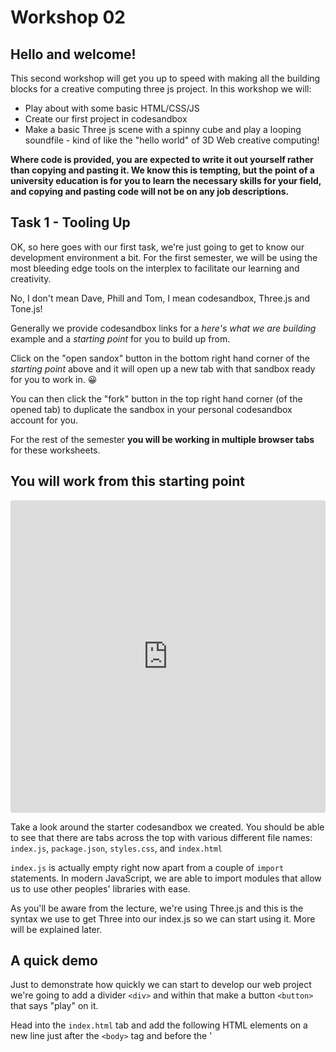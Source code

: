 # Workshop 02
## Hello and welcome!
This second workshop will get you up to speed with making all the building blocks for a creative computing three js project. In this workshop we will:
 - Play about with some basic HTML/CSS/JS 
 - Create our first project in codesandbox
 - Make a basic Three js scene with a spinny cube and play a looping soundfile - kind of like the "hello world" of 3D Web creative computing!

**Where code is provided, you are expected to write it out yourself rather than copying and pasting it. We know this is tempting, but the point of a university education is for you to learn the necessary skills for your field, and copying and pasting code will not be on any job descriptions.**
    

## Task 1 - Tooling Up
OK, so here goes with our first task, we're just going to get to know our development environment a bit. For the first semester, we will be using the most bleeding edge tools on the interplex to facilitate our learning and creativity. 

No, I don't mean Dave, Phill and Tom, I mean codesandbox, Three.js and Tone.js!

Generally we provide codesandbox links for a *here's what we are building* example and a *starting point* for you to build up from.

Click on the "open sandox" button in the bottom right hand corner of the *starting point* above and it will open up a new tab with that sandbox ready for you to work in. 😀 

You can then click the "fork" button in the top right hand corner (of the opened tab) to duplicate the sandbox in your personal codesandbox account for you.

For the rest of the semester **you will be working in multiple browser tabs** for these worksheets.

## You will work from this starting point 
<iframe src="https://codesandbox.io/embed/silly-hellman-3w4cz?fontsize=14&hidenavigation=1&theme=dark"
     style="width:100%; height:500px; border:0; border-radius: 4px; overflow:hidden;"
     title="CPC_W01_T01"
     allow="accelerometer; ambient-light-sensor; camera; encrypted-media; geolocation; gyroscope; hid; microphone; midi; payment; usb; vr; xr-spatial-tracking"
     sandbox="allow-forms allow-modals allow-popups allow-presentation allow-same-origin allow-scripts"
   ></iframe>
   
Take a look around the starter codesandbox we created. You should be able to see that there are tabs across the top with various different
    file names: `index.js`, `package.json`, `styles.css`, and `index.html`

`index.js` is actually empty right now apart from a couple of <code>import</code> statements. In modern JavaScript, we are able to import modules that allow us to use other peoples' libraries with ease.

As you'll be aware from the lecture, we're using Three.js and this is the syntax we use to get Three into our index.js so we can start using it. More will be explained later.

## A quick demo
Just to demonstrate how quickly we can start to develop our web project we're going to add a divider `<div>` and within that make a button `<button>` that says "play" on it.

Head into the `index.html` tab and add the following HTML elements on a new line just after the `<body>` tag and before the '<script>' tag:
  
```html
<div id="overlay">
	<button id="startButton">Play</button>
</div>
```
	
You should see a button appear saying "play" on it - that button won't do anything yet but you can see how quickly we can build an interface... You can also add a bunch of other HTML elements if you want to customise your page.
  
Now, as we talked about in the lecture, codesandbox is a development environment that kind of bridges the gap between prototyping playground and pro developers sharing ideas.

I'm not going to big it up too much but it's **RUDDY GREAT**

It gives us a fully functional development environment with nice code editor, embedded test-browser and console all within the comfy home of our favourite web browser.

We can also collaboratively edit code together, which in these remote-times is pretty incredible and will allow us to help you along the way. There are a whole lot of other features but let's just leave it there to stop me talking about how wonderful it is...

**Please now go to <a href="https://codesandbox.io/" target="_blank">codesandbox</a>** and create an account, we recommend using your UWE email but you can also use a personal one if you'd prefer.

# Task 2 - The Unholy Trinity: HTML/CSS/JavaScript

This is the basic "vanilla" starter that you get with codesandbox<

OK now we're going to do a few more steps just to display the current time:
 - Add another html `<div>` element in index.html with an id named "demo" **HINT:** try taking a look at task 1 to see how to do that, remember we need a pair of tags
 - You won't necessarily see anything yet but we're going to add our timer function
 - Now, in `index.js` (NOT index.html) try doing a timed operation with setInterval to display time using the following code:
    
```javascript
let timer = setInterval(myTimer, 1000); // declare a variable, assign the setInterval function supplying myTimer as the callback with a 1 second interval
function myTimer() 
{
  let d = new Date();
  document.getElementById("demo").innerHTML = d.toLocaleTimeString();
}
```
Do this in the starter sandbox below:
<iframe src="https://codesandbox.io/embed/cpcw01t02-1wdos?fontsize=14&hidenavigation=1&theme=dark"
     style="width:100%; height:500px; border:0; border-radius: 4px; overflow:hidden;"
     title="CPC_W01_T02"
     allow="accelerometer; ambient-light-sensor; camera; encrypted-media; geolocation; gyroscope; hid; microphone; midi; payment; usb; vr; xr-spatial-tracking"
     sandbox="allow-forms allow-modals allow-popups allow-presentation allow-same-origin allow-scripts"
   ></iframe>

So you should be able to see how quickly we can *dynamically* update our index.html through the use of JavaScript and the power of codesandbox. But let's face it, that's not particularly creative, and we're here to make some shapes and noises, so let's move on to using Three.js to create a simple scene

# Task 3 - Three.js
## Task 3.1

 - OK, now we've created a new vanilla codesandbox below, but you can do this by navigating to the main site (not the one embedded below) so go and give that a try using your new account.
 - Right, we're just going to repeat task 1 now and add our overlay and buttons in index.html
 - Then let's just delete everything in index.js apart from the first line where we import styles.css
 - In the sandbox below, we've taken care of the styling for now, but try styling your play button using the id (<a href="https://www.w3schools.com/css/css3_buttons.asp" target="_blank">Here</a> is a short tut on how you do that)

<iframe src="https://codesandbox.io/embed/cpcw01t0301-915ht?fontsize=14&hidenavigation=1&theme=dark"
     style="width:100%; height:500px; border:0; border-radius: 4px; overflow:hidden;"
     title="CPC_W01_T03_01"
     allow="accelerometer; ambient-light-sensor; camera; encrypted-media; geolocation; gyroscope; hid; microphone; midi; payment; usb; vr; xr-spatial-tracking"
     sandbox="allow-forms allow-modals allow-popups allow-presentation allow-same-origin allow-scripts"
   ></iframe>

## Task 3.2
From now on, we're going to have to work across two browser tabs: this workshop page and your codesandbox project. We've embedded the codesandboxes for each step below so you can see where we get to each after each step.
 
First of all we need to add the Three.js library as a dependency in our project. This is basically just telling our codesandbox "hey please include this file when building as we're going to import it into our project". To do this, navigate to the dependencies dropdown (in the explorer tab on the left or in the top left burger menu if you're using the embedded sandbox below). Then in the "add dependency" field just type "three" and click to add the dependency. Simple!

Now we're going to add some lines at the very top of our index.js that import our Three.js library and also a thing called OrbitControls which will allow us to interact with our project to scroll around using the mouse:

```javascript
import * as THREE from "three";
import { OrbitControls } from "three/examples/jsm/controls/OrbitControls.js";
import "./styles.css";
```

 - We're going to create a whole bunch of variables that we're going to use later (some we won't actually use in this workshop). These should all be fairly familiar from the first lecture but will become clear as we go on...
 - Next, we're going to assign start button to variable and add the `init()` function as the "click" callback by using the `addEventListener()` method. This means that `init()` will be called when the button is clicked

```javascript
let scene, camera, renderer;
let geometry, material, cube;
let colour, intensity, light;
let ambientLight;

let orbit;

let listener, sound, audioLoader;

let clock, delta, interval;

let startButton = document.getElementById("startButton");
startButton.addEventListener("click", init);
```
    
OK for now, we're just going to add an alert() in the our init() function to ensure that we have everything working and we can move on to the next step:

```javascript
function init() {
    	alert("We have initialised!");
    }
```
## Task 3.3
Here's where we got to, feel free to work from this one if you ran into any errors on the last task (we're going easy in these first couple of sessions 😀

<iframe src="https://codesandbox.io/embed/cpcw01t0302-5y63w?fontsize=14&hidenavigation=1&theme=dark"
     style="width:100%; height:500px; border:0; border-radius: 4px; overflow:hidden;"
     title="CPC_W01_T03_02"
     allow="accelerometer; ambient-light-sensor; camera; encrypted-media; geolocation; gyroscope; hid; microphone; midi; payment; usb; vr; xr-spatial-tracking"
     sandbox="allow-forms allow-modals allow-popups allow-presentation allow-same-origin allow-scripts"
   ></iframe>
   
This is a bit of a big chunk as we're now going to set up all the various bits and pieces we talked about in the lecture in terms of the building blocks of a Three.js project.

At the top of the init() function, delete the alert as we're no longer going to need that. Then, the first thing we're going to do is remove the overlay once our "play" button is pressed, so add this code <strong> inside </strong> the init() function:

```javascript
  // remove overlay
  let overlay = document.getElementById("overlay");
  overlay.remove();
```

# END
# CONTINUE

Right, below the section of removing the overlay but still in the the init() function, let's make our scene and set the background to a light grey:</p>

    <code>
   <CodeBlock text = {`//create our scene
  scene = new THREE.Scene();
  scene.background = new THREE.Color(0xdfdfdf);`} language = {"javascript"} theme = {dracula} showLineNumbers = {false} class = "codeBlocks" />

    
   </code>
<p></p>
    <p>Still within the init() function, we're going to add another fundamental part of our project, the camera. We initialise the camera with the folling parameters: 
    <ul>
    	<li>fov — Camera frustum vertical field of view.</li>
		<li>aspect — Camera frustum aspect ratio.</li>
		<li>near — Camera frustum near plane.</li>
		<li>far — Camera frustum far plane.</li>
	</ul>
	</p>

    <code>
   <CodeBlock text = {`//create camera
  camera = new THREE.PerspectiveCamera(
    75,
    window.innerWidth / window.innerHeight,
    0.1,
    1000
  );`} language = {"javascript"} theme = {dracula} showLineNumbers = {false} class = "codeBlocks" />

    
   </code>
<p></p>
     <p>Beneath that but still in the init() function, let's just move the camera back a bit on the z axis by accessing its position propery using the got operator and assigning it to the number 5. This will ensure we can actually see the stuff we're drawing later and we're not INSIDE it looking out:</p>

     <code>
   <CodeBlock text = {`camera.position.z = 5;`} language = {"javascript"} theme = {dracula} showLineNumbers = {false} class = "codeBlocks" />

    
   </code>
   <p></p>
   <p>Still within init(), we're going to create our renderer. This is the bit that is actually going to draw our cool stuff to the screen. We're going to enable anti aliasing (see <a href=" https://en.wikipedia.org/wiki/Spatial_anti-aliasing" target="_blank">here</a> for a bit more info about what that is. And then we're going to add our renderer to our HTML page. This creates a HTML5 canvas and enables WebGL to create our 3D world:</p>

   <code>
   <CodeBlock text = {`//specify our renderer and add it to our document
  renderer = new THREE.WebGLRenderer({ antialias: true });
  renderer.setSize(window.innerWidth, window.innerHeight);
  document.body.appendChild(renderer.domElement);`} language = {"javascript"} theme = {dracula} showLineNumbers = {false} class = "codeBlocks" />

    
   </code>
<p></p>
    <p>Finally, still within init() we're going to create our orbit controls which will let us interact with the scene and change the position of the camera using our mouse. Just a couple of lines, and then in the last line of init() we will call our play() function which we'll define below:</p>

    <code>
   <CodeBlock text = {`//create the orbit controls instance so we can use the mouse move around our scene
  orbit = new OrbitControls(camera, renderer.domElement);
  orbit.enableZoom = true;
  play();`} language = {"javascript"} theme = {dracula} showLineNumbers = {false} class = "codeBlocks" />

    
   </code>

   <p></p>
    <p>OK below our init() function let's define our play() and stop() functions. In the play() function, we supply an anonymous function to the renderer which will loop continually and that will call our update() function and our render() function (defined below). This is essentially the basics of building a game engine structure. The stop() function will just be there to kill the game loop if need be: </p>
     <code>
   <CodeBlock text = {`// start animating

function play() {
  //using the new setAnimationLoop method which means we are WebXR ready if need be
  renderer.setAnimationLoop(() => {
    update();
    render();
  });
}
// stop animating (not currently used)
function stop() {
  renderer.setAnimationLoop(null);
}`} language = {"javascript"} theme = {dracula} showLineNumbers = {false} class = "codeBlocks" />

    
   </code>
<p></p>
    <p>Right, nearly there. Below play() and stop() let's add our update() function. As you can see, this will be called on loop by the renderer. For now, we're just going to update our orbit controls object like so:</p>
    <code>
   <CodeBlock text = {`//our update function

function update() {
  orbit.update();
  //update stuff in here
}`} language = {"javascript"} theme = {dracula} showLineNumbers = {false} class = "codeBlocks" />

    
   </code>
<p></p>
   <p>And then finally at this stage, we're going create our render function in which we will pass our scene and camera to the renderer to render!</p>

    <code>
   <CodeBlock text = {`// simple render function

function render() {
  renderer.render(scene, camera);
}`} language = {"javascript"} theme = {dracula} showLineNumbers = {false} class = "codeBlocks" />

    
   </code>
   <p></p>
   <p>But, argh! We still can't see anything apart from a blank screen as we haven't actually put anything into our scene yet! All that for a blank screen?! Well, not to worry, this whole exercise is building us a template which we can reuse again and again in later tutorials.</p>
    
    <h5>Task 3.4</h5>
    <p></p>
    <p>Here's where we got to after that last mammoth step:</p>
    <iframe src="https://codesandbox.io/embed/w01t0304-ffgjf?fontsize=14&hidenavigation=1&theme=dark"
     style={{width:'100%', height:'500px', border:'0', overflow:'hidden'}}
     title="W01_T03_03"
     allow="accelerometer; ambient-light-sensor; camera; encrypted-media; geolocation; gyroscope; hid; microphone; midi; payment; usb; vr; xr-spatial-tracking"
     sandbox="allow-forms allow-modals allow-popups allow-presentation allow-same-origin allow-scripts"
   ></iframe>

<p></p>
   <p>
   Like we said, we can't actually see anything yet so for that we need to add some light and an object. Head back into the init() function, just above the bit where we call play().
   Let's add a couple of lights to our scene, one directional and one ambient:</p>
   <code>
   <CodeBlock text = {`// lighting
  colour = 0xffffff;
  intensity = 1;
  light = new THREE.DirectionalLight(colour, intensity);
  light.position.set(-1, 2, 4);
  scene.add(light);
  ambientLight = new THREE.AmbientLight(0xffffff, 0.5);
  scene.add(ambientLight);`} language = {"javascript"} theme = {dracula} showLineNumbers = {false} class = "codeBlocks" />

    
   </code>
   <p></p>
    <p>Now, remember what we were talking about in the lecture regarding the fact that meshes are made up of geometries and materials. Let's create a very simple cube with a basic materials:</p>
    <code>
   <CodeBlock text = {`// create a box to spin

  geometry = new THREE.BoxGeometry();
  material = new THREE.MeshNormalMaterial(); 
  cube = new THREE.Mesh(geometry, material);

  scene.add(cube);`} language = {"javascript"} theme = {dracula} showLineNumbers = {false} class = "codeBlocks" />

    
   </code>
   <p></p>
   <p>Hopefully you can now see a cube?! So, this has been a long time coming but because we've worked in this way it's now very easy for us to start animating. Let's change our update function to manipulate the properties of our cube and spin it around a bit. </p>
    <code>
   <CodeBlock text = {`//our update function

function update() {
  orbit.update();
  //update stuff in here
  cube.rotation.x += 0.01;
  cube.rotation.y += 0.04;
  cube.rotation.z -= 0.01;
}`} language = {"javascript"} theme = {dracula} showLineNumbers = {false} class = "codeBlocks" />

    
   </code>
   <p></p>
   <p>What happens if you change cube.rotation.x to cube.position.x?!</p>

    <h2>Task 4</h2>

    <p></p>
     <p>
    As we discussed in the lecture, one of the things that makes this module different from others around and about is that it is focused on audio-visual stuff, rather than just visual or just audio. With that in mind, let's add a sound to our project. Here's where we got to after task 3 </p>
    
     <iframe src="https://codesandbox.io/embed/pedantic-dew-99og2?fontsize=14&hidenavigation=1&theme=dark"
     style={{width:'100%', height:'500px', border:'0', overflow:'hidden'}}
     title="W01_T03_04"
     allow="accelerometer; ambient-light-sensor; camera; encrypted-media; geolocation; gyroscope; hid; microphone; midi; payment; usb; vr; xr-spatial-tracking"
     sandbox="allow-forms allow-modals allow-popups allow-presentation allow-same-origin allow-scripts"
   ></iframe>
   
	<p>For now, we're just going to use Three.js's sound capabilities which allow us to play back sound files and some simple panning etc. Hopefully you're now comfortable with the interface of codesandbox. So make a new folder in the root directory (i.e a new folder outside the one called "src") in your codesandbox project 
    and call it "sounds".</p>
    <p>
    Use the upload button to upload a sound file. Ideally we will use a .mp3 as they're smaller. We made a <a href="https://uweacuk-my.sharepoint.com/:f:/g/personal/dave_meckin_uwe_ac_uk/Enjdizr--AhKhGku2oxVW9QB2kmkvOr7sn98KoDl2Rlqhg?e=kGB8hN" target="_blank">simple looping drone sound called CPC_Basic_Drone_Loop.mp3</a> that you can download if you'd prefer to use this for speed's sake. Download it then upload to your "sounds" folder on codesandbox.
    

  
    </p>
   	 <p>OK so let's head back into our init() function again. We're going to go just above that final line where we call play() and add some stuff so that we can generate and listen to sound. We're going to make a lister which we will attach to our camera, then we will create a sound generator which will play back audio and will do some panning depending on where the camera is:</p>

   	 <code>
   <CodeBlock text = {`//sound for single source and single listener

  listener = new THREE.AudioListener();
  camera.add(listener);
  sound = new THREE.PositionalAudio(listener);`} language = {"javascript"} theme = {dracula} showLineNumbers = {false} class = "codeBlocks" />

    
   </code>
   <p></p>
   <p>Finally, we're going to load our audio file and set a bunch of parameters on our positional audio object to that it loops and plays audio in a specific direction etc: </p>
   	 <code>
   <CodeBlock text = {`audioLoader = new THREE.AudioLoader();
  audioLoader.load("./sounds/CPC_Basic_Drone_Loop.mp3", function (buffer) {
    sound.setBuffer(buffer);
    sound.setRefDistance(10);
    sound.setDirectionalCone(180, 230, 0.1);
    sound.setLoop(true);
    sound.setVolume(0.5);
    sound.play();
  });`} language = {"javascript"} theme = {dracula} showLineNumbers = {false} class = "codeBlocks" />

    
   </code>
<p></p>
<p>OK cool, try moving around your 3D world and experiment with how the sound changes based on the position of the camera!</p>
    <h2>Task 5</h2>
    
    <p>"Just one more thing..." as Columbo would say. Being as how we're in a web browser and those pesky users of our stuff might resize their window. We need to add some code in our main template to ensure that our scene gets resized accordingly.
    Let's define a couple of variable towards the top of index.js:</p>

    <code>
   <CodeBlock text = {`let sceneHeight, sceneWidth;`} language = {"javascript"} theme = {dracula} showLineNumbers = {false} class = "codeBlocks" />

    
   </code>
<p></p>
<p>Then, just above where we create our new scene in the init() function, let's initialise those variables to be the window sizes:</p>
<code>
   <CodeBlock text = {`sceneWidth = window.innerWidth;
  sceneHeight = window.innerHeight;`} language = {"javascript"} theme = {dracula} showLineNumbers = {false} class = "codeBlocks" />

    
   </code>
<p></p>
<p>Now, towards the bottom of init(), just before we call play, let's add a thing called an event listener. This is will react when it senses the window being resized and call a function called onWindowResize:</p>
<code>
   <CodeBlock text = {`window.addEventListener("resize", onWindowResize, false);`} language = {"javascript"} theme = {dracula} showLineNumbers = {false} class = "codeBlocks" />

    
   </code>
<p></p>

  

  
    <p>Finally, right at the bottom of your index.js, let's define the onWindowResize function. This just updates our variables and sets the new size of the scene based on the window size...</p>
     <code>
   <CodeBlock text = {`function onWindowResize() {
  //resize & align
  sceneHeight = window.innerHeight;
  sceneWidth = window.innerWidth;
  renderer.setSize(sceneWidth, sceneHeight);
  camera.aspect = sceneWidth / sceneHeight;
  camera.updateProjectionMatrix();
}`} language = {"javascript"} theme = {dracula} showLineNumbers = {false} class = "codeBlocks" />

    
   </code>
<p></p>
    <h2>Task 6</h2>


    
    <p>Right we're at the final task for this workshop hooray! Nice one for making our "hello world" but also creating a template that we can work from from now on. One final thing to experiment with, try adding a <a href="https://threejs.org/docs/#api/en/helpers/GridHelper" target="_blank">grid helper</a> to your scene and see how that changes the visual landscape. This is a tiny stretch goal so we're not going to tell you exactly how to do it!</p>
    <p>Super important final task: go to file->export to .zip in your codesandbox and download your project!</p>
    <p>Remember how critical it is to keep a good folder structure? Make sure you start as you mean to go on and make a folder for this module, then another folder inside that one called "Week 2".</p>
   
    <iframe src="https://codesandbox.io/embed/w01t04-djglq?fontsize=14&hidenavigation=1&theme=dark"
     style={{width:'100%', height:'500px', border:'0', overflow:'hidden'}}
     title="W01_T04"
     allow="accelerometer; ambient-light-sensor; camera; encrypted-media; geolocation; gyroscope; hid; microphone; midi; payment; usb; vr; xr-spatial-tracking"
     sandbox="allow-forms allow-modals allow-popups allow-presentation allow-same-origin allow-scripts"
   ></iframe>
